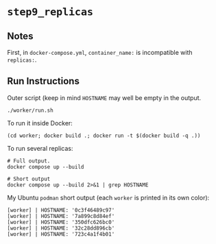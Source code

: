 # `step9_replicas`

## Notes

First, in `docker-compose.yml`, `container_name:` is incompatible with `replicas:`.

## Run Instructions

Outer script (keep in mind `HOSTNAME` may well be empty in the output.

```
./worker/run.sh
```

To run it inside Docker:

```
(cd worker; docker build .; docker run -t $(docker build -q .))
```

To run several replicas:

```
# Full output.
docker compose up --build

# Short output
docker compose up --build 2>&1 | grep HOSTNAME
```

My Ubuntu `podman` short output (each `worker` is printed in its own color):

```
[worker] | HOSTNAME: '0c3f46489c97'
[worker] | HOSTNAME: '7a899c8d84ef'
[worker] | HOSTNAME: '350dfc626bc0'
[worker] | HOSTNAME: '32c28dd896cb'
[worker] | HOSTNAME: '723c4a1f4b01'
```
